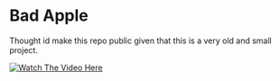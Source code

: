# Bad Apple

Thought id make this repo public given that this is a very old and small project.

[![Watch The Video Here](https://github.com/Kazedaa/badapple/thumbnail.png)](https://www.youtube.com/watch?v=rlXyvbYyVXU&list=LL)
